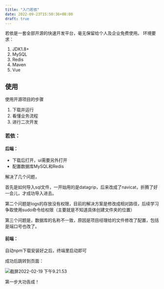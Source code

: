 ```yaml
---
title: "入门若依"
date: 2022-09-23T15:50:36+08:00
draft: true
---
```

<meting-js
	auto="https://music.163.com/#/song?id=39227624">
</meting-js>

若依是一套全部开源的快速开发平台，毫无保留给个人及企业免费使用。
环境要求：

1. JDK1.8+
2. MySQL
3. Redis
4. Maven
5. Vue
## 使用
使用开源项目的步骤
1. 下载并运行
2. 看懂业务流程
3. 进行二次开发

### 若依：

#### 后端：

- 下载后打开，ui需要另外打开
- 配置数据库MySQL和Redis

解决了几个问题，

首先是如何导入sql文件，一开始用的是datagrip，后来改成了navicat，折腾了好一会儿，才成功导入进去。

第二个问题是logs的存放没有权限，目前的解决方案是修改成相对路径，后续学习争取使用sudo命令给权限（主要就是不知道具体创建文件夹的位置）

第三个问题是，数据库的名称不一致，原因是项目经理给的文件修改了配置，包括是端口号也改了。

#### 前端：

自动npm下载安装好之后，终端里启动即可

成功后跳转到页面：

![截屏2022-02-19 下午9.21.53](https://cdn.jsdelivr.net/gh/ZDaneel/cloudimg@main/img/202202192122194.png)

第一步大功告成！